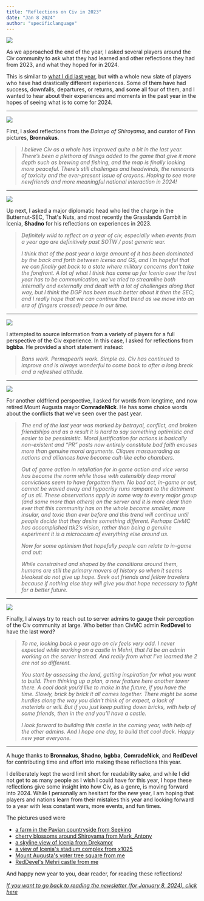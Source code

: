 ```yaml
---
title: "Reflections on Civ in 2023"
date: "Jan 8 2024"
author: "specificlanguage"
---
```


![](https://i.imgur.com/paWekCH.png)

As we approached the end of the year, I asked several players around the Civ community to ask what they had learned and other reflections they had from 2023, and what they hoped for in 2024.

This is similar to [what I did last year](/extras/reflections-2022), but with a whole new slate of players who have had drastically different experiences. Some of them have had success, downfalls, departures, or returns, and some all four of them, and I wanted to hear about their experiences and moments in the past year in the hopes of seeing what is to come for 2024.

---

![](https://i.imgur.com/tKsk9PO.png)

First, I asked reflections from the *Daimyo of Shiroyama*, and curator of Finn pictures, **Bronnakus**.

> *I believe Civ as a whole has improved quite a bit in the last year. There’s been a plethora of things added to the game that give it more depth such as brewing and fishing, and the map is finally looking more peaceful. There’s still challenges and headwinds, the remnants of toxicity and the ever-present issue of crayons. Hoping to see more newfriends and more meaningful national interaction in 2024!*

---

![](https://i.redd.it/n6zvryceqglb1.png)

Up next, I asked a major diplomatic head who led the charge in the Butternut-SEC, That's Nuts, and most recently the Grasslands Gambit in Icenia, **Shadno** for his reflections on experiences in 2023.

>*Definitely wild to reflect on a year of civ, especially when events from a year ago are definitively past SOTW / post generic war.*
>
>*I think that of the past year a large amount of it has been dominated by the back and forth between Icenia and GS, and I'm hopeful that we can finally get back to a state where military concerns don't take the forefront. A lot of what I think has come up for Icenia over the last year has to be communication, we've tried to streamline both internally and externally and dealt with a lot of challenges along that way, but I think the DGP has been much better about it then the SEC; and I really hope that we can continue that trend as we move into an era of (fingers crossed) peace in our time.*

---

![](https://i.imgur.com/Mhn4YGZ.jpg)

I attempted to source information from a variety of players for a full perspective of the Civ experience. In this case, I asked for reflections from **bgbba**. He provided a short statement instead:

>*Bans work. Permapearls work. Simple as. Civ has continued to improve and is always wonderful to come back to after a long break and a refreshed attitude.*

---

![](https://i.imgur.com/ThkztyI.jpg)

For another oldfriend perspective, I asked for words from longtime, and now retired Mount Augusta mayor **ComradeNick**. He has some choice words about the conflicts that we've seen over the past year.

>*The end of the last year was marked by betrayal, conflict, and broken friendships and as a result it is hard to say something optimistic and easier to be pessimistic. Moral justification for actions is basically non-existent and “PR” posts now entirely constitute bad faith excuses more than genuine moral arguments. Cliques masquerading as nations and alliances have become cult-like echo chambers.*
>
>*Out of game action in retaliation for in game action and vice versa has become the norm while those with ostensibly deep moral convictions seem to have forgotten them. No bad act, in-game or out, cannot be waved away and hypocrisy runs rampant to the detriment of us all. These observations apply in some way to every major group (and some more than others) on the server and it is more clear than ever that this community has on the whole become smaller, more insular, and toxic than ever before and this trend will continue until people decide that they desire something different. Perhaps CivMC has accomplished ttk2’s vision, rather than being a genuine experiment it is a microcosm of everything else around us.*
>
>*Now for some optimism that hopefully people can relate to in-game and out:*
>
>*While constrained and shaped by the conditions around them, humans are still the primary movers of history so when it seems bleakest do not give up hope. Seek out friends and fellow travelers because if nothing else they will give you that hope necessary to fight for a better future.*

---

![](https://i.imgur.com/i8skunr.jpg)

Finally, I always try to reach out to server admins to gauge their perception of the Civ community at large. Who better than CivMC admin **RedDevel** to have the last word?

>*To me, looking back a year ago on civ feels very odd. I never expected while working on a castle in Mehri, that I’d be an admin working on the server instead. And really from what I’ve learned the 2 are not so different.*
>
>*You start by assessing the land, getting inspiration for what you want to build. Then thinking up a plan, a new feature here another tower there. A cool dock you’d like to make in the future, if you have the time. Slowly, brick by brick it all comes together. There might be some hurdles along the way you didn’t think of or expect, a lack of materials or will. But if you just keep putting down bricks, with help of some friends, then in the end you’ll have a castle.*
>
>*I look forward to building this castle in the coming year, with help of the other admins. And I hope one day, to build that cool dock. Happy new year everyone.*

---

A huge thanks to **Bronnakus**, **Shadno**, **bgbba**, **ComradeNick**, and **RedDevel** for contributing time and effort into making these reflections this year.

I deliberately kept the word limit short for readability sake, and while I did not get to as many people as I wish I could have for this year, I hope these reflections give some insight into how Civ, as a genre, is moving forward into 2024. While I personally am hesitant for the new year, I am hoping that players and nations learn from their mistakes this year and looking forward to a year with less constant wars, more events, and fun times.

The pictures used were
- [a farm in the Pavian countryside from Seekinq](https://i.imgur.com/paWekCH.png)
- [cherry blossoms around Shiroyama from Mark_Antony](https://i.imgur.com/tKsk9PO.png)
- [a skyline view of Icenia from Drekamor](https://www.reddit.com/r/CivMC/comments/166dzs2/icenia_city/)
- [a view of Icenia's stadium complex from x1025](https://i.imgur.com/Mhn4YGZ.jpg)
- [Mount Augusta's voter tree square from me](https://i.imgur.com/ThkztyI.jpg)
- [RedDevel's Mehri castle from me](https://i.imgur.com/i8skunr.jpg)

And happy new year to you, dear reader, for reading these reflections!

*[If you want to go back to reading the newsletter (for January 8, 2024), click here](/newsletter/newsletter-01-08-2024)*